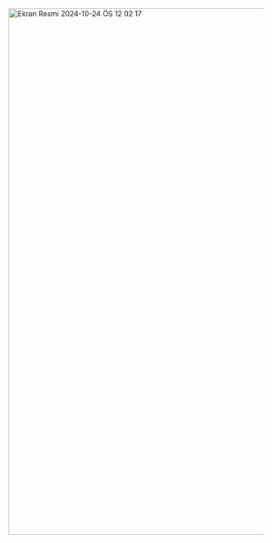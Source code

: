 <img width="1041" alt="Ekran Resmi 2024-10-24 ÖS 12 02 17" src="https://github.com/user-attachments/assets/0e1cf32f-dd47-41ef-9416-5330bce2c533">
